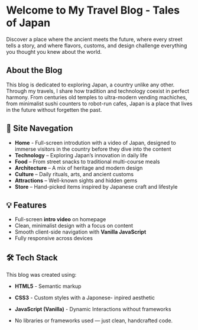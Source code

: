 # Welcome to My Travel Blog - Tales of Japan

Discover a place where the ancient meets the future, where every street tells a story, and where flavors, customs, and design challenge everything you thought you knew about the world.

## About the Blog 

This blog is dedicated to exploring Japan, a country unlike any other. 
Through my travels, I share how tradition and technology coexist in perfect harmony. From centuries old temples to ultra-modern vending machiches, from minimalist sushi counters to robot-run cafes, Japan is a place that lives in the future without forgetten the past.

## 🧭 Site Navegation 

- **Home** - Full-screen introdution with a video of Japan, designed to immerse visitors in the country before they dive into the content
- **Technology** – Exploring Japan’s innovation in daily life  
- **Food** – From street snacks to traditional multi-course meals  
- **Architecture** – A mix of heritage and modern design  
- **Culture** – Daily rituals, arts, and ancient customs  
- **Attractions** – Well-known sights and hidden gems  
- **Store** – Hand-picked items inspired by Japanese craft and lifestyle

## 💡 Features

- Full-screen **intro video** on homepage
- Clean, minimalist design with a focus on content
- Smooth client-side navigation with **Vanilla JavaScript**
- Fully responsive across devices

## 🛠️ Tech Stack

This blog was created using:

- **HTML5** - Semantic markup
- **CSS3** - Custom styles with a Japonese- inpired aesthetic
- **JavaScript (Vanilla)** - Dynamic Interactions without frameworks

- No libraries or frameworks used — just clean, handcrafted code.

